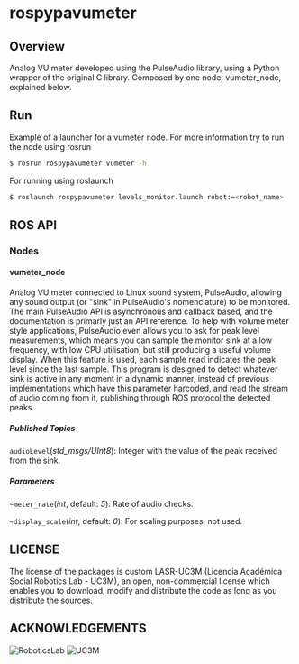 # rospypavumeter

## Overview

Analog VU meter developed using the PulseAudio library, using a Python wrapper of the original C library. Composed by one node, vumeter_node, explained below. 

## Run

Example of a launcher for a vumeter node. For more information try to run the node using rosrun
```sh
$ rosrun rospypavumeter vumeter -h
```
For running using roslaunch
```sh
$ roslaunch rospypavumeter levels_monitor.launch robot:=<robot_name>
```

## ROS API

### Nodes

#### vumeter_node

Analog VU meter connected to Linux sound system, PulseAudio, allowing any sound output (or "sink" in PulseAudio's nomenclature) to be monitored. The main PulseAudio API is asynchronous and callback based, and the documentation is primarly just an API reference. To help with volume meter style applications, PulseAudio even allows you to ask for peak level measurements, which means you can sample the monitor sink at a low frequency, with low CPU utilisation, but still producing a useful volume display. When this feature is used, each sample read indicates the peak level since the last sample. This program is designed to detect whatever sink is active in any moment in a dynamic manner, instead of previous implementations which have this parameter harcoded, and read the stream of audio coming from it, publishing through ROS protocol the detected peaks.  

##### Published Topics

`audioLevel`(*std_msgs/UInt8*):
    Integer with the value of the peak received from the sink.

##### Parameters

`~meter_rate`(*int*, default: *5*):
    Rate of audio checks.

`~display_scale`(*int*, default: *0*):
    For scaling purposes, not used.

## LICENSE

The license of the packages is custom LASR-UC3M (Licencia Académica Social Robotics Lab - UC3M), an open, non-commercial license which enables you to download, modify and distribute the code as long as you distribute the sources.  

## ACKNOWLEDGEMENTS

![RoboticsLab](http://ieee.uc3m.es/images/thumb/b/b6/Roboticslab_text_new.jpg/128px-Roboticslab_text_new.jpg)
![UC3M](http://ieee.uc3m.es/images/thumb/6/6b/Logo_uc3m_letras.png/256px-Logo_uc3m_letras.png)

